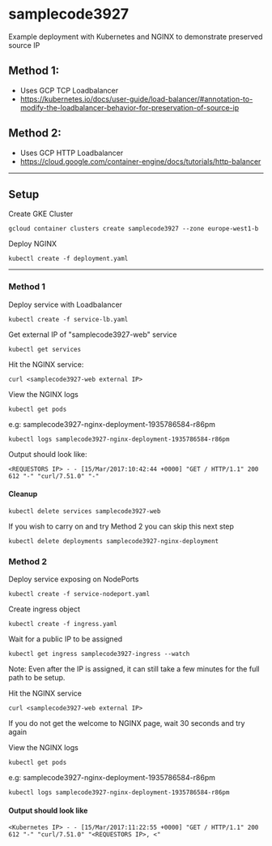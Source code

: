 # samplecode3927
Example deployment with Kubernetes and NGINX to demonstrate preserved source IP

## Method 1:
  * Uses GCP TCP Loadbalancer
  * https://kubernetes.io/docs/user-guide/load-balancer/#annotation-to-modify-the-loadbalancer-behavior-for-preservation-of-source-ip
  

## Method 2:
  * Uses GCP HTTP Loadbalancer
  * https://cloud.google.com/container-engine/docs/tutorials/http-balancer
  
---

## Setup

Create GKE Cluster

```
gcloud container clusters create samplecode3927 --zone europe-west1-b
```

Deploy NGINX

```
kubectl create -f deployment.yaml
```

---

### Method 1

Deploy service with Loadbalancer

```
kubectl create -f service-lb.yaml
```

Get external IP of "samplecode3927-web" service

```
kubectl get services
```

Hit the NGINX service:

```
curl <samplecode3927-web external IP>
```

View the NGINX logs

```
kubectl get pods
```

e.g: samplecode3927-nginx-deployment-1935786584-r86pm

```
kubectl logs samplecode3927-nginx-deployment-1935786584-r86pm
```

Output should look like:

```
<REQUESTORS IP> - - [15/Mar/2017:10:42:44 +0000] "GET / HTTP/1.1" 200 612 "-" "curl/7.51.0" "-"
```

#### Cleanup

```
kubectl delete services samplecode3927-web
```

If you wish to carry on and try Method 2 you can skip this next step

```
kubectl delete deployments samplecode3927-nginx-deployment
```

### Method 2

Deploy service exposing on NodePorts

```
kubectl create -f service-nodeport.yaml
```

Create ingress object

```
kubectl create -f ingress.yaml
```

Wait for a public IP to be assigned

```
kubectl get ingress samplecode3927-ingress --watch
```

Note: Even after the IP is assigned, it can still take a few minutes for the full path to be setup.


Hit the NGINX service

```
curl <samplecode3927-web external IP>
```

If you do not get the welcome to NGINX page, wait 30 seconds and try again


View the NGINX logs

```
kubectl get pods
```

e.g: samplecode3927-nginx-deployment-1935786584-r86pm

```
kubectl logs samplecode3927-nginx-deployment-1935786584-r86pm
```

#### Output should look like

```
<Kubernetes IP> - - [15/Mar/2017:11:22:55 +0000] "GET / HTTP/1.1" 200 612 "-" "curl/7.51.0" "<REQUESTORS IP>, <"
``` 
  
